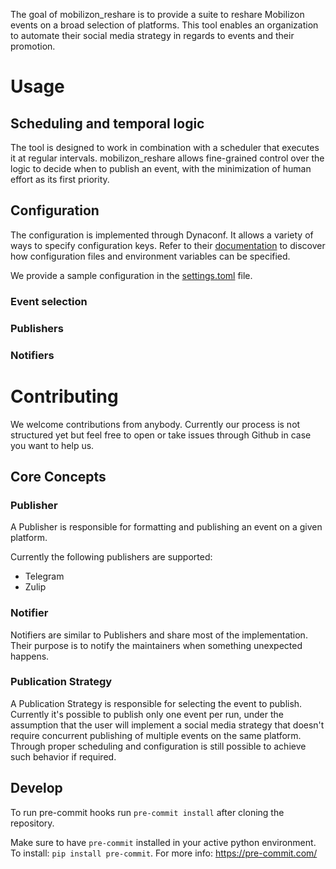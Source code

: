 The goal of mobilizon_reshare is to provide a suite to reshare Mobilizon events on a broad selection of platforms. This
tool enables an organization to automate their social media strategy in regards
to events and their promotion. 


# Usage


## Scheduling and temporal logic

The tool is designed to work in combination with a scheduler that executes it at
regular intervals. mobilizon_reshare allows fine-grained control over the logic to decide when
to publish an event, with the minimization of human effort as its first priority.

## Configuration

The configuration is implemented through Dynaconf. It allows a variety of ways to specify configuration keys. 
Refer to their [documentation](https://www.dynaconf.com/) to discover how configuration files and environment variables can be specified. 

We provide a sample configuration in the [settings.toml](https://github.com/Tech-Workers-Coalition-Italia/mobilizon-reshare/blob/master/mobilizon_reshare/settings.toml) file.  

### Event selection

### Publishers

### Notifiers




# Contributing 

We welcome contributions from anybody. Currently our process is not structured yet but feel free to open or take issues through Github in case you want to help us.

## Core Concepts

### Publisher

A Publisher is responsible for formatting and publishing an event on a given platform. 

Currently the following publishers are supported:

* Telegram
* Zulip

### Notifier

Notifiers are similar to Publishers and share most of the implementation. Their purpose is to
notify the maintainers when something unexpected happens. 

### Publication Strategy

A Publication Strategy is responsible for selecting the event to publish. Currently it's possible to publish only one 
event per run, under the assumption that the user will implement a social media strategy that doesn't require
concurrent publishing of multiple events on the same platform. Through proper scheduling and configuration is still
possible to achieve such behavior if required.



## Develop

To run pre-commit hooks run `pre-commit install` after cloning the repository.

Make sure to have `pre-commit` installed in your active python environment. To install: `pip install pre-commit`. For more info: https://pre-commit.com/

